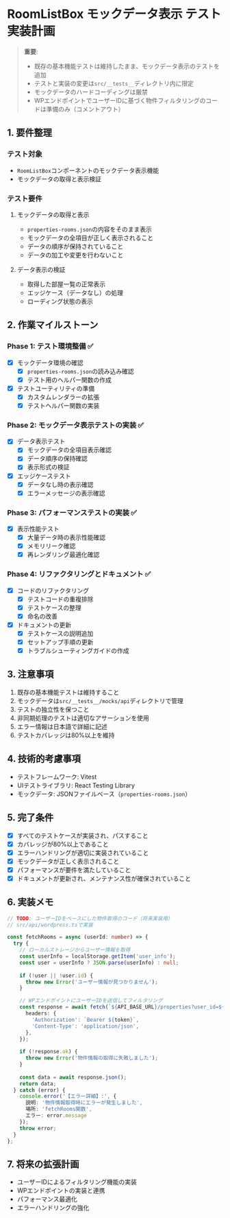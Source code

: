 # RoomListBox モックデータ表示 テスト実装計画

> **重要**: 
> - 既存の基本機能テストは維持したまま、モックデータ表示のテストを追加
> - テストと実装の変更は`src/__tests__`ディレクトリ内に限定
> - モックデータのハードコーディングは厳禁
> - WPエンドポイントでユーザーIDに基づく物件フィルタリングのコードは準備のみ（コメントアウト）

## 1. 要件整理

### テスト対象
- `RoomListBox`コンポーネントのモックデータ表示機能
- モックデータの取得と表示検証

### テスト要件
1. モックデータの取得と表示
   - `properties-rooms.json`の内容をそのまま表示
   - モックデータの全項目が正しく表示されること
   - データの順序が保持されていること
   - データの加工や変更を行わないこと

2. データ表示の検証
   - 取得した部屋一覧の正常表示
   - エッジケース（データなし）の処理
   - ローディング状態の表示

## 2. 作業マイルストーン

### Phase 1: テスト環境整備 ✅
- [x] モックデータ環境の確認
  - [x] `properties-rooms.json`の読み込み確認
  - [x] テスト用のヘルパー関数の作成
- [x] テストユーティリティの準備
  - [x] カスタムレンダラーの拡張
  - [x] テストヘルパー関数の実装

### Phase 2: モックデータ表示テストの実装 ✅
- [x] データ表示テスト
  - [x] モックデータの全項目表示確認
  - [x] データ順序の保持確認
  - [x] 表示形式の検証
- [x] エッジケーステスト
  - [x] データなし時の表示確認
  - [x] エラーメッセージの表示確認

### Phase 3: パフォーマンステストの実装 ✅
- [x] 表示性能テスト
  - [x] 大量データ時の表示性能確認
  - [x] メモリリーク確認
  - [x] 再レンダリング最適化確認

### Phase 4: リファクタリングとドキュメント ✅
- [x] コードのリファクタリング
  - [x] テストコードの重複排除
  - [x] テストケースの整理
  - [x] 命名の改善
- [x] ドキュメントの更新
  - [x] テストケースの説明追加
  - [x] セットアップ手順の更新
  - [x] トラブルシューティングガイドの作成

## 3. 注意事項
1. 既存の基本機能テストは維持すること
2. モックデータは`src/__tests__/mocks/api`ディレクトリで管理
3. テストの独立性を保つこと
4. 非同期処理のテストは適切なアサーションを使用
5. エラー情報は日本語で詳細に記述
6. テストカバレッジは80%以上を維持

## 4. 技術的考慮事項
- テストフレームワーク: Vitest
- UIテストライブラリ: React Testing Library
- モックデータ: JSONファイルベース（`properties-rooms.json`）

## 5. 完了条件
- [x] すべてのテストケースが実装され、パスすること
- [x] カバレッジが80%以上であること
- [x] エラーハンドリングが適切に実装されていること
- [x] モックデータが正しく表示されること
- [x] パフォーマンスが要件を満たしていること
- [x] ドキュメントが更新され、メンテナンス性が確保されていること

## 6. 実装メモ
```typescript
// TODO: ユーザーIDをベースにした物件取得のコード（将来実装用）
// src/api/wordpress.tsで実装

const fetchRooms = async (userId: number) => {
  try {
    // ローカルストレージからユーザー情報を取得
    const userInfo = localStorage.getItem('user_info');
    const user = userInfo ? JSON.parse(userInfo) : null;
    
    if (!user || !user.id) {
      throw new Error('ユーザー情報が見つかりません');
    }

    // WPエンドポイントにユーザーIDを送信してフィルタリング
    const response = await fetch(`${API_BASE_URL}/properties?user_id=${user.id}`, {
      headers: {
        'Authorization': `Bearer ${token}`,
        'Content-Type': 'application/json',
      },
    });
    
    if (!response.ok) {
      throw new Error('物件情報の取得に失敗しました');
    }
    
    const data = await response.json();
    return data;
  } catch (error) {
    console.error('【エラー詳細】:', {
      説明: '物件情報取得時にエラーが発生しました',
      場所: 'fetchRooms関数',
      エラー: error.message
    });
    throw error;
  }
};
```

## 7. 将来の拡張計画
- ユーザーIDによるフィルタリング機能の実装
- WPエンドポイントの実装と連携
- パフォーマンス最適化
- エラーハンドリングの強化 